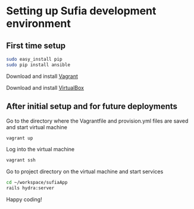 # Setting up Sufia development environment

## First time setup

```bash
sudo easy_install pip
sudo pip install ansible
```

Download and install [Vagrant](https://www.vagrantup.com/ )

Download and install [VirtualBox](https://www.virtualbox.org/)

## After initial setup and for future deployments

Go to the directory where the Vagrantfile and provision.yml files are saved and start virtual machine

```bash
vagrant up
```

Log into the virtual machine

```bash
vagrant ssh
```

Go to project directory on the virtual machine and start services

```bash
cd ~/workspace/sufiaApp
rails hydra:server
```

Happy coding!
